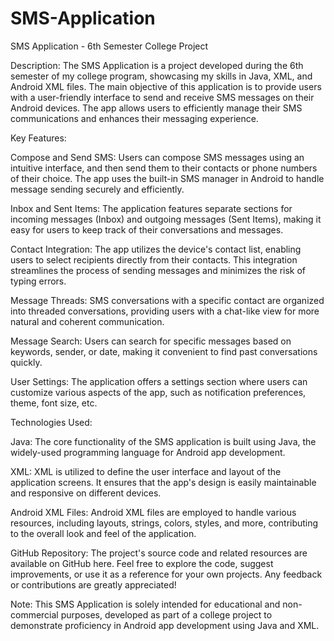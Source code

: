 # SMS-Application
SMS Application - 6th Semester College Project


Description:
The SMS Application is a project developed during the 6th semester of my college program, showcasing my skills in Java, XML, and Android XML files. The main objective of this application is to provide users with a user-friendly interface to send and receive SMS messages on their Android devices. The app allows users to efficiently manage their SMS communications and enhances their messaging experience.

Key Features:

Compose and Send SMS: Users can compose SMS messages using an intuitive interface, and then send them to their contacts or phone numbers of their choice. The app uses the built-in SMS manager in Android to handle message sending securely and efficiently.

Inbox and Sent Items: The application features separate sections for incoming messages (Inbox) and outgoing messages (Sent Items), making it easy for users to keep track of their conversations and messages.

Contact Integration: The app utilizes the device's contact list, enabling users to select recipients directly from their contacts. This integration streamlines the process of sending messages and minimizes the risk of typing errors.

Message Threads: SMS conversations with a specific contact are organized into threaded conversations, providing users with a chat-like view for more natural and coherent communication.

Message Search: Users can search for specific messages based on keywords, sender, or date, making it convenient to find past conversations quickly.

User Settings: The application offers a settings section where users can customize various aspects of the app, such as notification preferences, theme, font size, etc.

Technologies Used:

Java: The core functionality of the SMS application is built using Java, the widely-used programming language for Android app development.

XML: XML is utilized to define the user interface and layout of the application screens. It ensures that the app's design is easily maintainable and responsive on different devices.

Android XML Files: Android XML files are employed to handle various resources, including layouts, strings, colors, styles, and more, contributing to the overall look and feel of the application.

GitHub Repository:
The project's source code and related resources are available on GitHub here. Feel free to explore the code, suggest improvements, or use it as a reference for your own projects. Any feedback or contributions are greatly appreciated!

Note:
This SMS Application is solely intended for educational and non-commercial purposes, developed as part of a college project to demonstrate proficiency in Android app development using Java and XML.





